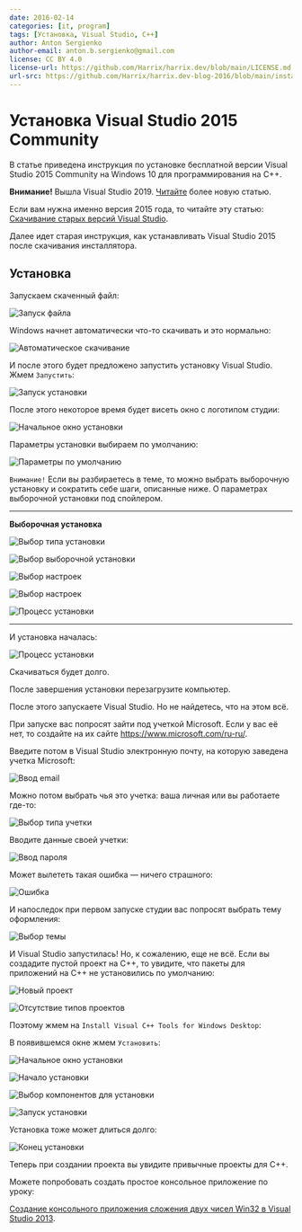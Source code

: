 ```yaml
---
date: 2016-02-14
categories: [it, program]
tags: [Установка, Visual Studio, C++]
author: Anton Sergienko
author-email: anton.b.sergienko@gmail.com
license: CC BY 4.0
license-url: https://github.com/Harrix/harrix.dev/blob/main/LICENSE.md
url-src: https://github.com/Harrix/harrix.dev-blog-2016/blob/main/install-visual-studio-2015/install-visual-studio-2015.md
---
```


# Установка Visual Studio 2015 Community

В статье приведена инструкция по установке бесплатной версии Visual Studio 2015 Community на Windows 10 для программирования на C++.

**Внимание!** Вышла Visual Studio 2019. [Читайте](https://github.com/Harrix/harrix.dev-blog-2021/blob/main/install-visual-studio-2019/install-visual-studio-2019.md) более новую статью.

Если вам нужна именно версия 2015 года, то читайте эту статью: [Скачивание старых версий Visual Studio](https://github.com/Harrix/harrix.dev-blog-2018/blob/main/download-old-versions-vs/download-old-versions-vs.md).

Далее идет старая инструкция, как устанавливать Visual Studio 2015 после скачивания инсталлятора.

## Установка

Запускаем скаченный файл:

![Запуск файла](img/install_01.png)

Windows начнет автоматически что-то скачивать и это нормально:

![Автоматическое скачивание](img/install_02.png)

И после этого будет предложено запустить установку Visual Studio. Жмем `Запустить`:

![Запуск установки](img/install_03.png)

После этого некоторое время будет висеть окно с логотипом студии:

![Начальное окно установки](img/install_04.png)

Параметры установки выбираем по умолчанию:

![Параметры по умолчанию](img/install_05.png)

`Внимание!` Если вы разбираетесь в теме, то можно выбрать выборочную установку и сократить себе шаги, описанные ниже. О параметрах выборочной установки под спойлером.

---

**Выборочная установка** <!-- !details -->

![Выбор типа установки](img/custom-install_01.png)

![Выбор выборочной установки](img/custom-install_02.png)

![Выбор настроек](img/custom-install_03.png)

![Выбор настроек](img/custom-install_04.png)

![Процесс установки](img/custom-install_05.png)

---

И установка началась:

![Процесс установки](img/install_06.png)

Скачиваться будет долго.

После завершения установки перезагрузите компьютер.

После этого запускаете Visual Studio. Но не найдетесь, что на этом всё.

При запуске вас попросят зайти под учеткой Microsoft. Если у вас её нет, то создайте на их сайте <https://www.microsoft.com/ru-ru/>.

Введите потом в Visual Studio электронную почту, на которую заведена учетка Microsoft:

![Ввод email](img/sign-in_01.png)

Можно потом выбрать чья это учетка: ваша личная или вы работаете где-то:

![Выбор типа учетки](img/sign-in_02.png)

Вводите данные своей учетки:

![Ввод пароля](img/sign-in_03.png)

Может вылететь такая ошибка — ничего страшного:

![Ошибка](img/sign-in_04.png)

И напоследок при первом запуске студии вас попросят выбрать тему оформления:

![Выбор темы](img/design-theme.png)

И Visual Studio запустилась! Но, к сожалению, еще не всё. Если вы создадите пустой проект на C++, то увидите, что пакеты для приложений на C++ не установились по умолчанию:

![Новый проект](img/new-project_01.png)

![Отсутствие типов проектов](img/new-project_02.png)

Поэтому жмем на `Install Visual C++ Tools for Windows Desktop`:

В появившемся окне жмем `Установить`:

![Начальное окно установки](img/install-cpp-tools_01.png)

![Начало установки](img/install-cpp-tools_02.png)

![Выбор компонентов для установки](img/install-cpp-tools_03.png)

![Запуск установки](img/install-cpp-tools_04.png)

Установка тоже может длиться долго:

![Конец установки](img/install-cpp-tools_05.png)

Теперь при создании проекта вы увидите привычные проекты для C++.

Можете попробовать создать простое консольное приложение по уроку:

[Создание консольного приложения сложения двух чисел Win32 в Visual Studio 2013](https://github.com/Harrix/harrix.dev-blog-2015/blob/main/add-2-num-vs-2013-console/add-2-num-vs-2013-console.md).
